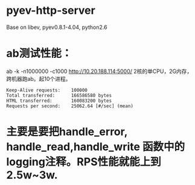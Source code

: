 pyev-http-server
================

Base on libev, pyev0.8.1-4.04, python2.6

# ab测试性能：
  ab -k -n1000000 -c1000 http://10.20.188.114:5000/
  2核的单CPU，2G内存，跨机器跑ab。起10个进程。
  
    Keep-Alive requests:    100000
    Total transferred:      166586580 bytes
    HTML transferred:       160083200 bytes
    Requests per second:    25062.64 [#/sec] (mean)
    
    
# 主要是要把handle_error, handle_read,handle_write 函数中的logging注释。RPS性能就能上到2.5w~3w.

